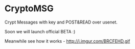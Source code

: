 # CryptoMSG
Crypt Messages with key and POST&amp;READ over usenet.

Soon we will launch official BETA :)

Meanwhile see how it works - http://i.imgur.com/BRCFEHD.gif
